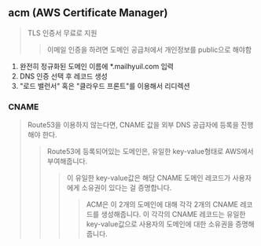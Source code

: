 ## acm (AWS Certificate Manager)

> TLS 인증서 무료로 지원
>
> > 이메일 인증을 하려면 도메인 공급처에서 개인정보를 public으로 해야함

1. 완전히 정규화된 도메인 이름에 \*.mailhyuil.com 입력
2. DNS 인증 선택 후 레코드 생성
3. "로드 밸런서" 혹은 "클라우드 프론트"를 이용해서 리디렉션

### CNAME

> Route53을 이용하지 않는다면, CNAME 값을 외부 DNS 공급자에 등록을 진행해야 한다.
>
> > Route53에 등록되어있는 도메인은, 유일한 key-value형태로 AWS에서 부여해줍니다.
> >
> > > 이 유일한 key-value값은 해당 CNAME 도메인 레코드가 사용자에게 소유권이 있다는 걸 증명합니다.
> > >
> > > > ACM은 이 2개의 도메인에 대해 각각 2개의 CNAME 레코드를 생성해줍니다. 이 각각의 CNAME 레코드는 유일한 key-value값으로 사용자의 도메인에 대한 소유권을 증명해줍니다.
